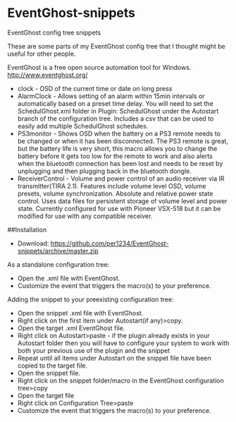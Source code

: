 # EventGhost-snippets
EventGhost config tree snippets

These are some parts of my EventGhost config tree that I thought might be useful for other people.

EventGhost is a free open source automation tool for Windows. http://www.eventghost.org/

- clock - OSD of the current time or date on long press
- AlarmClock - Allows setting of an alarm within 15min intervals or automatically based on a preset time delay. You will need to set the SchedulGhost.xml folder in Plugin: SchedulGhost under the Autostart branch of the configuration tree. Includes a csv that can be used to easily add multiple SchedulGhost schedules.
- PS3monitor - Shows OSD when the battery on a PS3 remote needs to be changed or when it has been disconnected. The PS3 remote is great, but the battery life is very short, this macro allows you to change the battery before it gets too low for the remote to work and also alerts when the bluetooth connection has been lost and needs to be reset by unplugging and then plugging back in the bluetooth dongle.
- ReceiverControl - Volume and power control of an audio receiver via IR transmitter(TIRA 2.1). Features include volume level OSD, volume presets, volume synchronization. Absolute and relative power state control. Uses data files for persistent storage of volume level and power state. Currently configured for use with Pioneer VSX-518 but it can be modified for use with any compatible receiver.

##Installation
- Download: https://github.com/per1234/EventGhost-snippets/archive/master.zip

As a standalone configuration tree:
- Open the .xml file with EventGhost.
- Customize the event that triggers the macro(s) to your preference.

Adding the snippet to your preexisting configuration tree:
- Open the snippet .xml file with EventGhost.
- Right click on the first item under Autostart(if any)>copy.
- Open the target .xml EventGhost file.
- Right click on Autostart>paste - if the plugin already exists in your Autostart folder then you will have to configure your system to work with both your previous use of the plugin and the snippet
- Repeat until all items under Autostart on the snippet file have been copied to the target file.
- Open the snippet file.
- Right click on the snippet folder/macro in the EventGhost configuration tree>copy
- Open the target file
- Right click on Configuration Tree>paste
- Customize the event that triggers the macro(s) to your preference.


